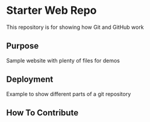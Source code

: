 # Starter Web Repo

This repository is for showing how Git and GitHub work

## Purpose

Sample website with plenty of files for demos

## Deployment

Example to show different parts of a git repository

## How To Contribute
